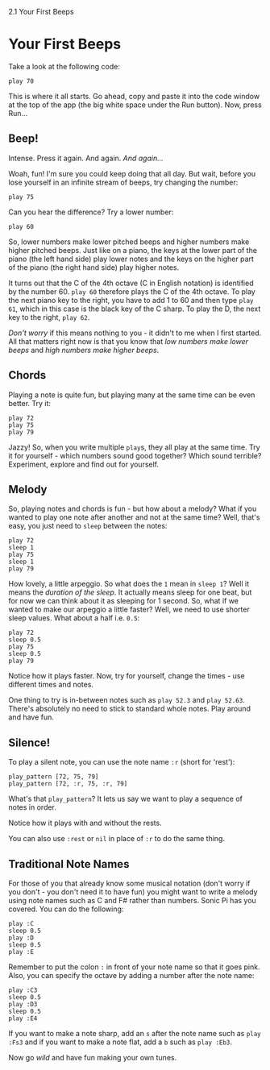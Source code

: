 2.1 Your First Beeps

# Your First Beeps

Take a look at the following code:

```
play 70
```

This is where it all starts. Go ahead, copy and paste it into the code
window at the top of the app (the big white space under the Run
button). Now, press Run...

## Beep!

Intense. Press it again. And again. *And again...*

Woah, fun! I'm sure you could keep doing that all day. But wait,
before you lose yourself in an infinite stream of beeps, try changing
the number:

```
play 75
```

Can you hear the difference? Try a lower number:

```
play 60
```

So, lower numbers make lower pitched beeps and higher numbers make
higher pitched beeps. Just like on a piano, the keys at the lower part
of the piano (the left hand side) play lower notes and the keys on the
higher part of the piano (the right hand side) play higher notes.

It turns out that the C of the 4th octave (C in English notation) is identified by the number 60. `play 60` therefore plays the C of the 4th octave. To play the next piano key to the right, you have to add 1 to 60 and then type `play 61`, which in this case is the black key of the C sharp. To play the D, the next key to the right, `play 62`.

*Don't worry* if this means nothing to you - it didn't to me when I
first started. All that matters right now is that you know that *low
numbers make lower beeps* and *high numbers make higher beeps*.

## Chords

Playing a note is quite fun, but playing many at the same time can be
even better. Try it:

```
play 72
play 75
play 79
```

Jazzy! So, when you write multiple `play`s, they all play at the same
time. Try it for yourself - which numbers sound good together? Which
sound terrible? Experiment, explore and find out for yourself.

## Melody

So, playing notes and chords is fun - but how about a melody? What if
you wanted to play one note after another and not at the same time?
Well, that's easy, you just need to `sleep` between the notes:

```
play 72
sleep 1
play 75
sleep 1
play 79
```

How lovely, a little arpeggio. So what does the `1` mean in `sleep 1`?
Well it means the *duration of the sleep*. It actually means sleep for
one beat, but for now we can think about it as sleeping for 1
second. So, what if we wanted to make our arpeggio a little faster?
Well, we need to use shorter sleep values. What about a half i.e. `0.5`:

```
play 72
sleep 0.5
play 75
sleep 0.5
play 79
```

Notice how it plays faster. Now, try for yourself, change the times -
use different times and notes.

One thing to try is in-between notes such as `play 52.3` and `play 52.63`. 
There's absolutely no need to stick to standard whole notes. Play 
around and have fun.

## Silence!

To play a silent note, you can use the note name `:r` (short for 'rest'):

```
play_pattern [72, 75, 79]
play_pattern [72, :r, 75, :r, 79]
```

What's that `play_pattern`? It lets us say we want to play a sequence of notes in order.

Notice how it plays with and without the rests.

You can also use `:rest` or `nil` in place of `:r` to do the same thing.

## Traditional Note Names

For those of you that already know some musical notation (don't worry if
you don't - you don't need it to have fun) you might want to write a
melody using note names such as C and F# rather than numbers. Sonic Pi
has you covered. You can do the following:

```
play :C
sleep 0.5
play :D
sleep 0.5
play :E
```

Remember to put the colon `:` in front of your note name so that it
goes pink. Also, you can specify the octave by adding a number after
the note name:

```
play :C3
sleep 0.5
play :D3
sleep 0.5
play :E4
```

If you want to make a note sharp, add an `s` after the note name such as
`play :Fs3` and if you want to make a note flat, add a `b` such as `play :Eb3`.

Now go *wild* and have fun making your own tunes.
